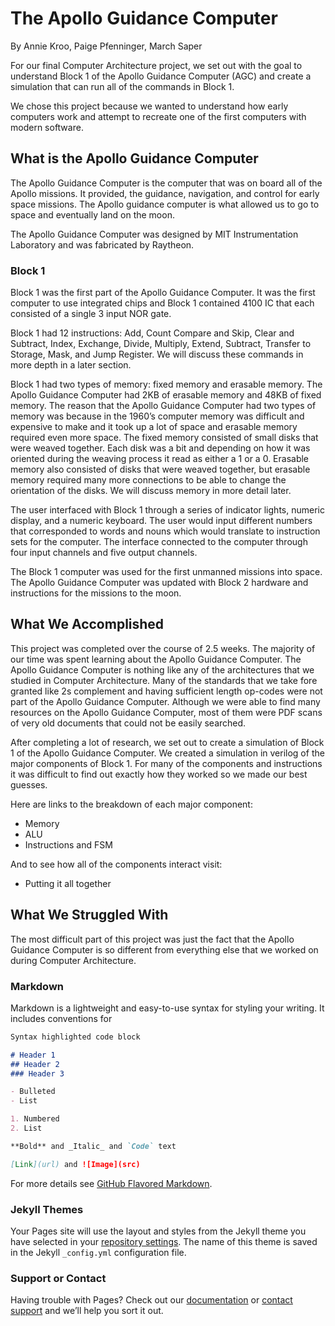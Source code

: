 ﻿# The Apollo Guidance Computer
By Annie Kroo, Paige Pfenninger, March Saper

For our final Computer Architecture project, we set out with the goal to understand Block 1 of the Apollo Guidance Computer (AGC) and create a simulation that can run all of the commands in Block 1. 

We chose this project because we wanted to understand how early computers work and attempt to recreate one of the first computers with modern software. 

## What is the Apollo Guidance Computer

The Apollo Guidance Computer is the computer that was on board all of the Apollo missions. It provided, the guidance, navigation, and control for early space missions. The Apollo guidance computer is what allowed us to go to space and eventually land on the moon. 

The Apollo Guidance Computer was designed by MIT Instrumentation Laboratory and was fabricated by Raytheon.

### Block 1

Block 1 was the first part of the Apollo Guidance Computer. It was the first computer to use integrated chips and Block 1 contained 4100 IC that each consisted of a single 3 input NOR gate.  

Block 1 had 12 instructions: Add, Count Compare and Skip, Clear and Subtract, Index, Exchange, Divide, Multiply, Extend, Subtract, Transfer to Storage, Mask, and Jump Register. We will discuss these commands in more depth in a later section.

Block 1 had two types of memory: fixed memory and erasable memory. The Apollo Guidance Computer had 2KB of erasable memory and 48KB of fixed memory. The reason that the Apollo Guidance Computer had two types of memory was because in the 1960’s computer memory was difficult and expensive to make and it took up a lot of space and erasable memory required even more space. The fixed memory consisted of small disks that were weaved together. Each disk was a bit and depending on how it was oriented during the weaving process it read as either a 1 or a 0. Erasable memory also consisted of disks that were weaved together, but erasable memory required many more connections to be able to change the orientation of the disks. We will discuss memory in more detail later.  

The user interfaced with Block 1 through a series of indicator lights, numeric display, and a numeric keyboard. The user would input different numbers that corresponded to words and nouns which would translate to instruction sets for the computer. The interface connected to the computer through four input channels and five output channels. 

The Block 1 computer was used for the first unmanned missions into space. The Apollo Guidance Computer was updated with Block 2 hardware and instructions for the missions to the moon. 

## What We Accomplished

This project was completed over the course of 2.5 weeks. The majority of our time was spent learning about the Apollo Guidance Computer. The Apollo Guidance Computer is nothing like any of the architectures that we studied in Computer Architecture. Many of the standards that we take fore granted like 2s complement and having sufficient length op-codes were not part of the Apollo Guidance Computer. Although we were able to find many resources on the Apollo Guidance Computer, most of them were PDF scans of very old documents that could not be easily searched.

After completing a lot of research, we set out to create a simulation of Block 1 of the Apollo Guidance Computer. We created a simulation in verilog of the major components of Block 1. For many of the components and instructions it was difficult to find out exactly how they worked so we made our best guesses. 

Here are links to the breakdown of each major component:

- Memory
- ALU
- Instructions and FSM

And to see how all of the components interact visit:
- Putting it all together 

## What We Struggled With

The most difficult part of this project was just the fact that the Apollo Guidance Computer is so different from everything else that we worked on during Computer Architecture. 



### Markdown

Markdown is a lightweight and easy-to-use syntax for styling your writing. It includes conventions for

```markdown
Syntax highlighted code block

# Header 1
## Header 2
### Header 3

- Bulleted
- List

1. Numbered
2. List

**Bold** and _Italic_ and `Code` text

[Link](url) and ![Image](src)
```

For more details see [GitHub Flavored Markdown](https://guides.github.com/features/mastering-markdown/).

### Jekyll Themes

Your Pages site will use the layout and styles from the Jekyll theme you have selected in your [repository settings](https://github.com/marches/ToTheMoon/settings). The name of this theme is saved in the Jekyll `_config.yml` configuration file.

### Support or Contact

Having trouble with Pages? Check out our [documentation](https://help.github.com/categories/github-pages-basics/) or [contact support](https://github.com/contact) and we’ll help you sort it out.
